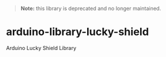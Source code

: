 > **Note:** this library is deprecated and no longer maintained.

# arduino-library-lucky-shield
Arduino Lucky Shield Library
